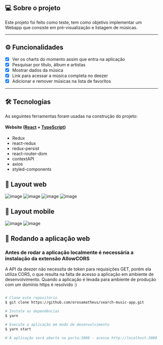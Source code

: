 ## 💻 Sobre o projeto

Este projeto foi feito como teste, tem como objetivo implementar um Webapp que consiste em pré-visualização e listagem de músicas.

---

## ⚙️ Funcionalidades

- [x] Ver os charts do momento assim que entra na aplicação
- [x] Pesquisar por título, álbum e artistas
- [x] Mostrar dados da música
- [x] Link para acessar a música completa no deezer
- [x] Adicionar e remover músicas na lista de favoritos

---
## 🛠 Tecnologias

As seguintes ferramentas foram usadas na construção do projeto:

#### **Website**  ([React](https://reactjs.org/)  +  [TypeScript](https://www.typescriptlang.org/))

- Redux
- react-redux
- redux-persist
- react-router-dom
- contextAPI
- axios
- styled-components

## 🎨 Layout web

![image](https://user-images.githubusercontent.com/47943431/129666948-45fdf9fa-435a-4bcc-b4bd-d56cb0aa4b8b.png)
![image](https://user-images.githubusercontent.com/47943431/129666994-aac9ad14-4b06-46c5-8fa1-5703b3fa2230.png)
![image](https://user-images.githubusercontent.com/47943431/129667079-a35dbd24-6183-4d54-9687-e3ad8fadfe95.png)
![image](https://user-images.githubusercontent.com/47943431/129667208-98323b24-3c40-4750-b343-5847f8428e5f.png)

## 🎨 Layout mobile

![image](https://user-images.githubusercontent.com/47943431/129668045-9bfcd72b-63a0-4ac2-9fa1-e820692bf622.png)
![image](https://user-images.githubusercontent.com/47943431/129667452-2c7b7432-a360-45bc-93fb-a5fa1b69947f.png)




## 🧭 Rodando a aplicação web

### Antes de rodar a aplicação localmente é necessária a instalação da extensão AllowCORS
A API da deezer não necessita de token para requisições GET, porém ela utiliza CORS, o que resulta na falta de acesso a aplicação em ambiente de desenvolvimento. Quando a aplicação é levada para ambiente de produção com um domínio https é resolvido :)

```bash

# Clone este repositório
$ git clone https://github.com/orosamatheus/search-music-app.git

# Instale as dependências
$ yarn 

# Execute a aplicação em modo de desenvolvimento
$ yarn start

# A aplicação será aberta na porta:3000 - acesse http://localhost:3000

```

